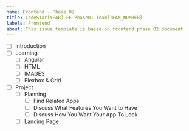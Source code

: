 ```yaml
---
name: Frontend - Phase 02
title: CodeStar[YEAR]-FE-Phase01-Team[TEAM_NUMBER]
labels: Frontend
about: This issue template is based on frontend phase 02 document
---
```


-   [ ] Introduction
-   [ ] Learning
    -   [ ] Angular
    -   [ ] HTML
    -   [ ] IMAGES
    -   [ ] Flexbox & Grid
-   [ ] Project
    -   [ ] Planning
        -   [ ] Find Related Apps
        -   [ ] Discuss What Features You Want to Have
        -   [ ] Discuss How You Want Your App To Look
    -   [ ] Landing Page
